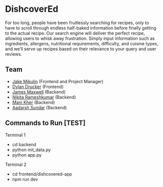 # DishcoverEd

For too long, people have been fruitlessly searching for recipes, only to have to scroll through endless half-baked information before finally getting to the actual recipe. Our search engine will deliver the perfect recipe, allowing users to whisk away frustration. Simply input information such as ingredients, allergens, nutritional requirements, difficulty, and cuisine types, and we’ll serve up recipes based on their relevance to your query and user reviews.

## Team

- [Jake Mikulin](https://github.com/jakemikulin) (Frontend and Project Manager)
- [Dylan Drucker](https://github.com/DylanDrucker) (Frontend)
- [James Maxwell](https://github.com/jamesamaxwell) (Backend)
- [Nikita Rameshkumar](https://github.com/nikita-ramesh) (Backend)
- [Mani Kher](https://github.com/manixkher) (Backend)
- [Aadarsh Sundar](https://github.com/AadarshSu) (Backend)

## Commands to Run [TEST]

Terminal 1
- cd backend 
- python init_data.py
- python app.py

Terminal 2
- cd frontend/dishcovered-app
- npm run dev
